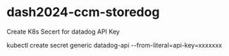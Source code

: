 # dash2024-ccm-storedog

Create K8s Secert for datadog API Key

kubectl create secret generic datadog-api --from-literal=api-key=xxxxxxx